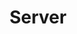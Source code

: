 ---
title: "Server"
weight: 1
menu:
  root:
    title: "Server"
  server:
    parent: "server_guides"
    identifier: "cloud_overview"
    title: "Overview"
---